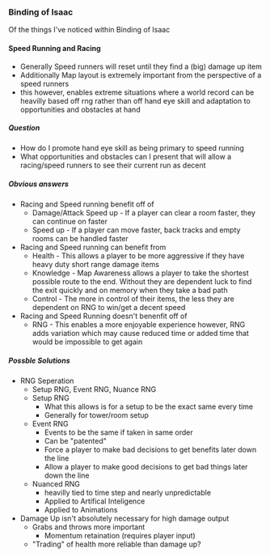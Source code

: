 ### Binding of Isaac

Of the things I've noticed within Binding of Isaac

#### Speed Running and Racing

- Generally Speed runners will reset until they find a (big) damage up item
- Additionally Map layout is extremely important from the perspective of a speed runners
- this however, enables extreme situations where a world record can be heavilly based off rng rather than off hand eye skill and adaptation to opportunities and obstacles at hand

##### Question
  - How do I promote hand eye skill as being primary to speed running
  - What opportunities and obstacles can I present that will allow a racing/speed runners to see their current run as decent

##### Obvious answers
  - Racing and Speed running benefit off of
    - Damage/Attack Speed up - If a player can clear a room faster, they can continue on faster
    - Speed up - If a player can move faster, back tracks and empty rooms can be handled faster
  - Racing and Speed running can benefit from
    - Health - This allows a player to be more aggressive if they have heavy duty short range damage items
    - Knowledge - Map Awareness allows a player to take the shortest possible route to the end. Without they are dependent luck to find the exit quickly and on memory when they take a bad path
    - Control - The more in control of their items, the less they are dependent on RNG to win/get a decent speed
  - Racing and Speed Running doesn't benenfit off of
    - RNG - This enables a more enjoyable experience however, RNG adds variation which may cause reduced time or added time that would be impossible to get again

##### Possble Solutions
  - RNG Seperation
    - Setup RNG, Event RNG, Nuance RNG
    - Setup RNG
      - What this allows is for a setup to be the exact same every time
      - Generally for tower/room setup
    - Event RNG
      - Events to be the same if taken in same order
      - Can be "patented"
      - Force a player to make bad decisions to get benefits later down the line
      - Allow a player to make good decisions to get bad things later down the line
    - Nuanced RNG
      - heavilly tied to time step and nearly unpredictable
      - Applied to Artifical Inteligence
      - Applied to Animations
  - Damage Up isn't absolutely necessary for high damage output
    - Grabs and throws more important
      - Momentum retaination (requires player input)
    - "Trading" of health more reliable than damage up?


